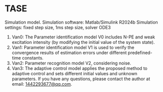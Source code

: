 # TASE
Simulation model.
Simulation software: Matlab/Simulink R2024b
Simulation settings: fixed step size, 1ms step size, solver ODE3
1.	Van0: The Parameter identification model V0 includes N-PE and weak excitation intensity (by modifying the initial value of the system state). 
2.	Van1: Parameter identification model V1 is used to verify the convergence results of estimation errors under different predefined-time constants. 
3.	Van2: Parameter recognition model V2, considering noise. 
4.	Van3: The adaptive control model applies the proposed method to adaptive control and sets different initial values and unknown parameters. 
If you have any questions, please contact the author at email: 1442293677@qq.com.
